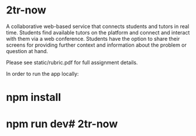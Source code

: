 # 2tr-now
A collaborative web-based service that connects students and tutors in real time. 
Students find available tutors on the platform and connect and interact with them via a web conference.
Students have the option to share their screens for providing further context and information about the problem or question at hand.

Please see static/rubric.pdf for full assignment details.

In order to run the app locally:
# npm install 

# npm run dev# 2tr-now
